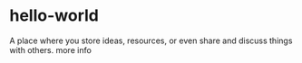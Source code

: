 # hello-world
A place where you store ideas, resources, or even share and discuss things with others.
more info
